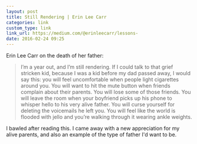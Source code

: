 ```yaml
---
layout: post
title: Still Rendering | Erin Lee Carr
categories: link
custom_type: link
link_url: https://medium.com/@erinleecarr/lessons-
date: 2016-02-24 09:25
---
```

Erin Lee Carr on the death of her father:

> I’m a year out, and I’m still rendering. If I could talk to that grief stricken kid, because I was a kid before my dad passed away, I would say this: you will feel uncomfortable when people light cigarettes around you. You will want to hit the mute button when friends complain about their parents. You will lose some of those friends. You will leave the room when your boyfriend picks up his phone to whisper hello to his very alive father. You will curse yourself for deleting the voicemails he left you. You will feel like the world is flooded with jello and you’re walking through it wearing ankle weights.

I bawled after reading this. I came away with a new appreciation for my alive parents, and also an example of the type of father I'd want to be. 